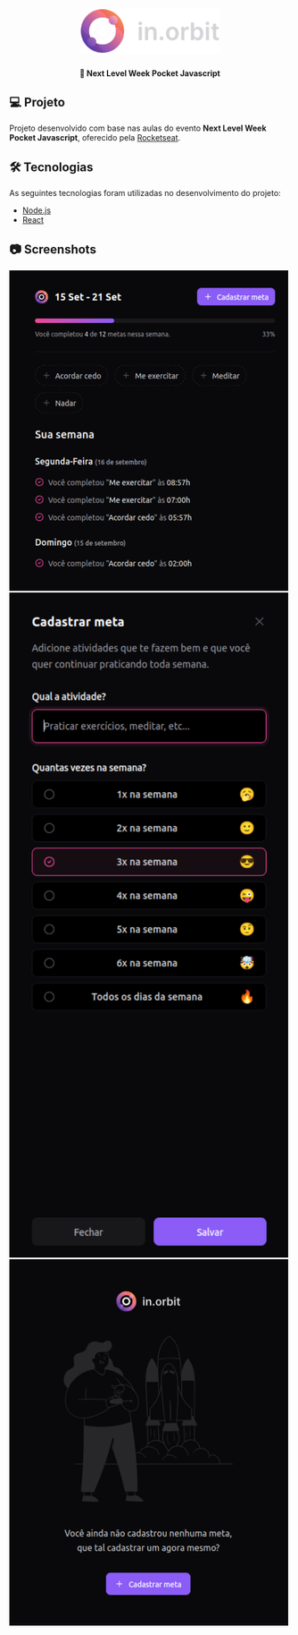 <h1 align="center">
  <img src=".github/logo.svg" width="250px" alt="logo" />
</h1>

<h4 align="center">
  🚀 Next Level Week Pocket Javascript
</h4>

## 💻 Projeto

Projeto desenvolvido com base nas aulas do evento **Next Level Week Pocket Javascript**, oferecido pela [Rocketseat][rocketseat].

## 🛠 Tecnologias

As seguintes tecnologias foram utilizadas no desenvolvimento do projeto:

- [Node.js][nodejs]
- [React][reactjs]

## 📷 Screenshots

<kbd>
  <img src=".github/screenshot-goals.png" alt="goals page" width="500" />
</kbd>

<kbd>
  <img src=".github/screenshot-create-goal.png" alt="create goal page" width="500" />
</kbd>

<kbd>
  <img src=".github/screenshot-empty.png" alt="empty page" width="500" />
</kbd>

[rocketseat]: https://rocketseat.com.br/
[nodejs]: https://nodejs.org/en/
[reactjs]: https://reactjs.org/
